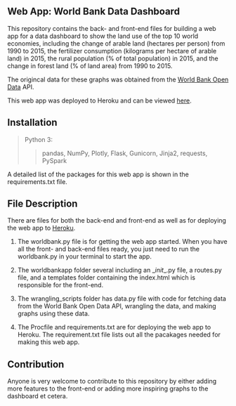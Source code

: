 ## Web App: World Bank Data Dashboard
This repository contains the back- and front-end files for building a web app for a data dashboard to show the land use of the top 10 world economies, including the change of arable land (hectares per person) from 1990 to 2015, the fertilizer consumption (kilograms per hectare of arable land) in 2015, the rural population (% of total population) in 2015, and the change in forest land (% of land area) from 1990 to 2015. 

The origincal data for these graphs was obtained from the [World Bank Open Data](https://data.worldbank.org/) API. 

This web app was deployed to Heroku and can be viewed [here](https://jing-worldbankdata-dashboard.herokuapp.com/).

## Installation
> Python 3:
>> pandas, NumPy, Plotly, Flask, Gunicorn, Jinja2, requests, PySpark

A detailed list of the packages for this web app is shown in the requirements.txt file.

## File Description
There are files for both the back-end and front-end as well as for deploying the web app to [Heroku](https://www.heroku.com).

1. The worldbank.py file is for getting the web app started. When you have all the front- and back-end files ready, you just need to run the worldbank.py in your terminal to start the app.

2. The worldbankapp folder several including an \__init__.py file, a routes.py file, and a templates folder containing the index.html which is responsible for the front-end.

3. The wrangling_scripts folder has data.py file with code for fetching data from the World Bank Open Data API, wrangling the data, and making graphs using these data. 

4. The Procfile and requirements.txt are for deploying the web app to Heroku. The requirement.txt file lists out all the pacakages needed for making this web app.

## Contribution
Anyone is very welcome to contribute to this repository by either adding more features to the front-end or adding more inspiring graphs to the dashboard et cetera.
